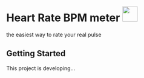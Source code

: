 # Heart Rate BPM meter <img src="https://github.com/GhostuSs/heart_rate_bpm_meter/assets/icons/appIcon.png" width="40" />

the easiest way to rate your real pulse

## Getting Started

This project is developing...

